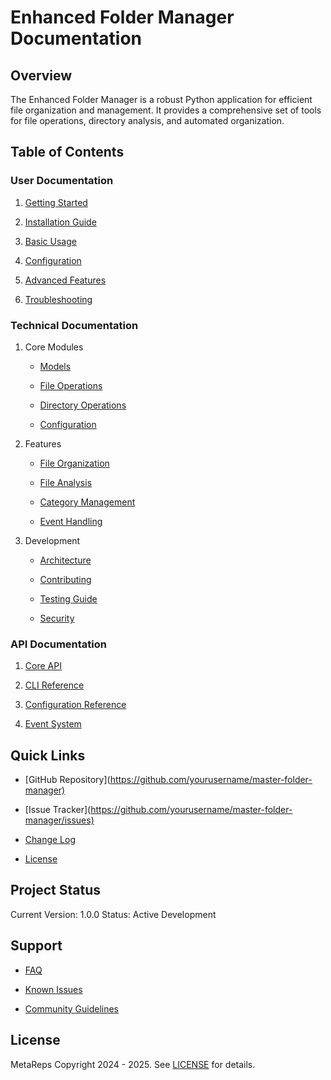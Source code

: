# Enhanced Folder Manager Documentation

## Overview

The Enhanced Folder Manager is a robust Python application for efficient file organization and management. It provides a comprehensive set of tools for file operations, directory analysis, and automated organization.

## Table of Contents

### User Documentation

1. [Getting Started](./user/getting_started.md)

2. [Installation Guide](./user/installation.md)

3. [Basic Usage](./user/basic_usage.md)

4. [Configuration](./user/configuration.md)

5. [Advanced Features](./user/advanced_features.md)

6. [Troubleshooting](./user/troubleshooting.md)

### Technical Documentation

1. Core Modules

   - [Models](./technical/core/models.md)

   - [File Operations](./technical/core/file_ops.md)

   - [Directory Operations](./technical/core/dir_ops.md)

   - [Configuration](./technical/core/config.md)

2. Features

   - [File Organization](./technical/features/organization.md)

   - [File Analysis](./technical/features/analysis.md)

   - [Category Management](./technical/features/categories.md)

   - [Event Handling](./technical/features/events.md)

3. Development

   - [Architecture](./technical/development/architecture.md)

   - [Contributing](./technical/development/contributing.md)

   - [Testing Guide](./technical/development/testing.md)

   - [Security](./technical/development/security.md)

### API Documentation

1. [Core API](./api/core.md)

2. [CLI Reference](./api/cli.md)

3. [Configuration Reference](./api/config.md)

4. [Event System](./api/events.md)

## Quick Links

- [GitHub Repository](<https://github.com/yourusername/master-folder-manager)>

- [Issue Tracker](<https://github.com/yourusername/master-folder-manager/issues)>

- [Change Log](./CHANGELOG.md)

- [License](./LICENSE.md)

## Project Status

Current Version: 1.0.0
Status: Active Development

## Support

- [FAQ](./user/faq.md)

- [Known Issues](./user/known_issues.md)

- [Community Guidelines](./community/guidelines.md)

## License

MetaReps Copyright 2024 - 2025. See [LICENSE](./LICENSE.md) for details.
